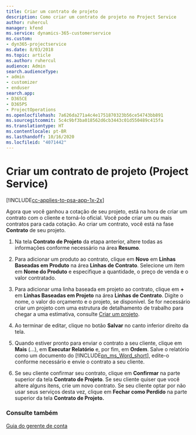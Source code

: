 ```yaml
---
title: Criar um contrato de projeto
description: Como criar um contrato de projeto no Project Service
author: ruhercul
manager: kfend
ms.service: dynamics-365-customerservice
ms.custom:
- dyn365-projectservice
ms.date: 8/03/2018
ms.topic: article
ms.author: ruhercul
audience: Admin
search.audienceType:
- admin
- customizer
- enduser
search.app:
- D365CE
- D365PS
- ProjectOperations
ms.openlocfilehash: 7a626da271a4c4e1751870323b56ce54743bb891
ms.sourcegitcommit: 5c4c9bf3ba018562d6cb3443c01d550489c415fa
ms.translationtype: HT
ms.contentlocale: pt-BR
ms.lasthandoff: 10/16/2020
ms.locfileid: "4071442"
---
```

# <a name="create-a-project-contract-project-service"></a>Criar um contrato de projeto (Project Service)

[!INCLUDE[cc-applies-to-psa-app-1x-2x](../includes/cc-applies-to-psa-app-1x-2x.md)]

Agora que você ganhou a cotação de seu projeto, está na hora de criar um contrato com o cliente e torná-lo oficial. Você pode criar um ou mais contratos para cada cotação. Ao criar um contrato, você está na fase **Contrato** de seu projeto.  
  
1. Na tela **Contrato de Projeto** da etapa anterior, altere todas as informações conforme necessário na área **Resumo**.  
  
2. Para adicionar um produto ao contrato, clique em **Novo** em **Linhas Baseadas em Produto** na área **Linhas de Contrato**. Selecione um item em **Nome do Produto** e especifique a quantidade, o preço de venda e o valor contratado.  
  
3. Para adicionar uma linha baseada em projeto ao contrato, clique em **+** em **Linhas Baseadas em Projeto** na área **Linhas de Contrato**. Digite o nome, o valor do orçamento e o projeto, se disponível. Se for necessário criar um projeto com uma estrutura de detalhamento de trabalho para chegar a uma estimativa, consulte [Criar um projeto](../psa/create-project.md).  
  
4. Ao terminar de editar, clique no botão **Salvar** no canto inferior direito da tela.  
  
5. Quando estiver pronto para enviar o contrato a seu cliente, clique em **Mais** (…), em **Executar Relatório** e, por fim, em **Ordem**. Salve o relatório como um documento do [!INCLUDE[pn_ms_Word_short](../includes/pn-ms-word-short.md)], edite-o conforme necessário e envie o contrato a seu cliente.  
  
6. Se seu cliente confirmar seu contrato, clique em **Confirmar** na parte superior da tela **Contrato de Projeto**. Se seu cliente quiser que você altere alguns itens, crie um novo contrato. Se seu cliente optar por não usar seus serviços desta vez, clique em **Fechar como Perdido** na parte superior da tela **Contrato de Projeto.**  
  
### <a name="see-also"></a>Consulte também  
 [Guia do gerente de conta](../psa/account-manager-guide.md)

